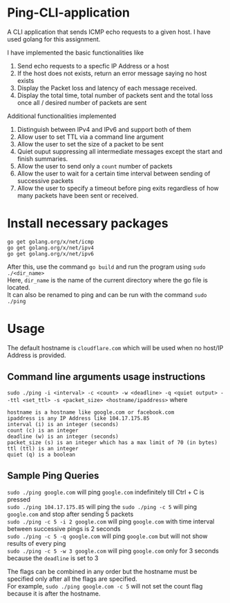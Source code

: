 # Ping-CLI-application
A CLI application that sends ICMP echo requests to a given host. I have used golang for this assignment.

I have implemented the basic functionalities like   
1. Send echo requests to a specfic IP Address or a host
2. If the host does not exists, return an error message saying no host exists
3. Display the Packet loss and latency of each message received.
4. Display the total time, total number of packets sent and the total loss once all / desired number of packets are sent

Additional functionalities implemented
1. Distinguish between IPv4 and IPv6 and support both of them
2. Allow user to set TTL via a command line argument
3. Allow the user to set the size of a packet to be sent
4. Quiet ouput suppressing all intermediate messages except the start and finish summaries.
5. Allow the user to send only a `count` number of packets
6. Allow the user to wait for a certain time interval between sending of successive packets
7. Allow the user to specify a timeout before ping exits regardless of how many packets have been sent or received.

# Install necessary packages 
```
go get golang.org/x/net/icmp
go get golang.org/x/net/ipv4
go get golang.org/x/net/ipv6
```  
After this, use the command `go build` and run the program using `sudo ./<dir_name>`   
Here, `dir_name` is the name of the current directory where the go file is located.  
It can also be renamed to ping and can be run with the command `sudo ./ping`


# Usage 

The default hostname is `cloudflare.com` which will be used when no host/IP Address is provided.

## Command line arguments usage instructions

`sudo ./ping -i <interval> -c <count> -w <deadline> -q <quiet output> --ttl <set_ttl> -s <packet_size> <hostname/ipaddress>` where 

```
hostname is a hostname like google.com or facebook.com
ipaddress is any IP Address like 104.17.175.85
interval (i) is an integer (seconds)
count (c) is an integer
deadline (w) is an integer (seconds)
packet_size (s) is an integer which has a max limit of 70 (in bytes)
ttl (ttl) is an integer
quiet (q) is a boolean

```

## Sample Ping Queries

`sudo ./ping google.com` will ping `google.com` indefinitely till Ctrl + C is pressed  
`sudo ./ping 104.17.175.85` will ping the 
`sudo ./ping -c 5` will ping `google.com` and stop after sending 5 packets  
`sudo ./ping -c 5 -i 2 google.com` will ping `google.com` with time interval between successive pings is 2 seconds  
`sudo ./ping -c 5 -q google.com` will ping `google.com` but will not show results of every ping  
`sudo ./ping -c 5 -w 3 google.com` will ping `google.com` only for 3 seconds because the `deadline` is set to 3  

The flags can be combined in any order but the hostname must be specified only after all the flags are specified.     
For example, `sudo ./ping google.com -c 5` will not set the count flag because it is after the hostname.  
